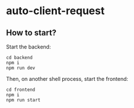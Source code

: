 # auto-client-request

## How to start?

Start the backend:

```
cd backend
npm i
npm run dev
```

Then, on another shell process, start the frontend:

```
cd frontend
npm i
npm run start
```
